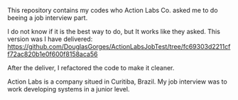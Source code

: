 This repository contains my codes who Action Labs Co. asked me to do beeing a job interview part.

I do not know if it is the best way to do, but It works like they asked. This version was I have delivered:
https://github.com/DouglasGorges/ActionLabsJobTest/tree/fc69303d2211cff72ac820b1e0f600f8158aca56

After the deliver, I refactored the code to make it cleaner.

Action Labs is a company situed in Curitiba, Brazil.
My job interview was to work developing systems in a junior level.
